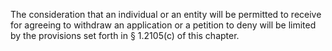 The consideration that an individual or an entity will be permitted to receive for agreeing to withdraw an application or a petition to deny will be limited by the provisions set forth in § 1.2105(c) of this chapter.

